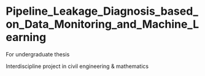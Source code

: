 # Pipeline_Leakage_Diagnosis_based_on_Data_Monitoring_and_Machine_Learning

For undergraduate thesis

Interdiscipline project in civil engineering & mathematics
